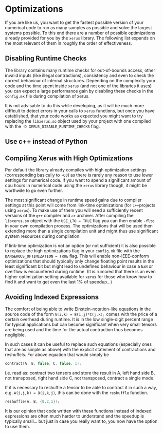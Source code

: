 # Optimizations

If you are like us, you want to get the fastest possible version of your numerical code to run as many samples as possible and
solve the largest systems possible. To this end there are a number of possible optimizations already provided for you by the 
`xerus` library. The following list expands on the most relevant of them in roughly the order of effectiveness.

## Disabling Runtime Checks
The library contains many runtime checks for out-of-bounds access, other invalid inputs (like illegal contractions), consistency
and even to check the correct behaviour of internal structures. Depending on the complexity your code and the time spent inside
`xerus` (and not one of the libraries it uses) you can expect a large performance gain by disabling these checks in the `config.mk`
file during compilation of xerus.

It is not advisable to do this while developing, as it will be much more difficult to detect errors in your calls to `xerus`
functions, but once you have established, that your code works as expected you might want to try replacing the `libxerus.so` object
used by your project with one compiled with the `-D XERUS_DISABLE_RUNTIME_CHECKS` flag.

## Use c++ instead of Python

## Compiling Xerus with High Optimizations
Per default the library already compiles with high optimization settings (corresponding basically to `-O3`) as there is rarely
any reason to use lower settings for numerical code. If you want to spend a significant amount of cpu hours in numerical code
using the `xerus` library though, it might be worthwile to go even further.

The most significant change in runtime speed gains due to compiler settings at this point will come from link-time optimizations
(for `c++`projects using `xerus`).
To make use of them you will need a sufficiently recent versions of the `g++` compiler and `ar` archiver. After compiling the
`libxerus.so` object with the `USE_LTO = TRUE` flag you can then enable `-flto` in your own compilation process. The optimizations
that will be used then extending more than a single compilation unit and might thus use significant system resources during 
compilation.

If link-time optimization is not an option (or not sufficient) it is also possible to replace the high optimizations flag in your
`config.mk` file with the `DANGEROUS_OPTIMIZATION = TRUE` flag. This will enable non-IEEE-conform optimizations that should
typically only change floating point results in the least significant bit but might lead to undefined behaviour in case a `NaN`
or overflow is encountered during runtime. (It is rumored that there is an even higher optimization setting available for `xerus`
for those who know how to find it and want to get even the last 1% of speedup...)


## Avoiding Indexed Expressions
The comfort of being able to write Einstein-notation-like equations in the source code of the form `A(i,k) = B(i,j)*C(j,k);` 
comes with the price of a certain overhead during runtime. It is in the low single-digit percent range for typical applications
but can become significant when very small tensors are being used and the time for the actual contraction thus becomes negligible.

In such cases it can be useful to replace such equations (especially ones that are as simple as above) with the explicit statement 
of contractions and reshuffels. For above equation that would simply be
~~~.cpp
contract(A, B, false, C, false, 1);
~~~
i.e. read as: contract two tensors and store the result in A, left hand side B, not transposed, right hand side C, not transposed, contract a single mode.

If it is necessary to reshuffle a tensor to be able to contract it in such a way, e.g. `A(i,j,k) = B(i,k,j)`, this can be done
with the `reshuffle` function.
~~~.cpp
reshuffle(A, B, {0,2,1});
~~~

It is our opinion that code written with these functions instead of indexed espressions are often much harder to understand
and the speedup is typically small... but just in case you really want to, you now have the option to use them.


